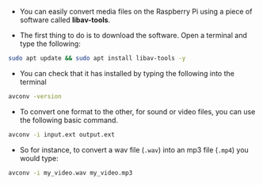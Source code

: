 - You can easily convert media files on the Raspberry Pi using a piece of software called **libav-tools**. 

- The first thing to do is to download the software. Open a terminal and type the following:

```bash
sudo apt update && sudo apt install libav-tools -y
```

- You can check that it has installed by typing the following into the terminal

```bash
avconv -version
```

- To convert one format to the other, for sound or video files, you can use the following basic command.

```bash
avconv -i input.ext output.ext
```

- So for instance, to convert a wav file (`.wav`) into an mp3 file (`.mp4`) you would type:

```bash
avconv -i my_video.wav my_video.mp3
```
